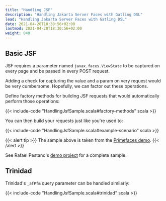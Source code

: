 ```yaml
---
title: "Handling JSF"
description: "Handling Jakarta Server Faces with Gatling DSL"
lead: "Handling Jakarta Server Faces with Gatling DSL"
date: 2021-04-20T18:30:56+02:00
lastmod: 2021-04-20T18:30:56+02:00
weight: 040
---
```


## Basic JSF

JSF requires a parameter named `javax.faces.ViewState` to be captured on every page and be passed in every POST request.

Adding a check for capturing the value and a param on very request would be very cumbersome.
Hopefully, we can factor out these operations.

Define factory methods for building JSF requests that would automatically perform those operations:

{{< include-code "HandlingJsfSample.scala#factory-methods" scala >}}

You can then build your requests just like you're used to:

{{< include-code "HandlingJsfSample.scala#example-scenario" scala >}}

{{< alert tip >}}
The sample above is taken from the [Primefaces demo](http://www.primefaces.org/showcase-labs).
{{< /alert >}}

See Rafael Pestano's [demo project](https://github.com/rmpestano/gatling-jsf-demo) for a complete sample.

## Trinidad

Trinidad's `_afPfm` query parameter can be handled similarly:

{{< include-code "HandlingJsfSample.scala#trinidad" scala >}}
